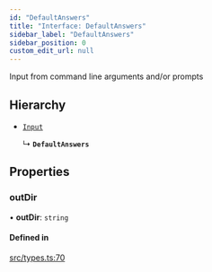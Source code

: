 ```yaml
---
id: "DefaultAnswers"
title: "Interface: DefaultAnswers"
sidebar_label: "DefaultAnswers"
sidebar_position: 0
custom_edit_url: null
---
```


Input from command line arguments and/or prompts

## Hierarchy

- [`Input`](../modules.md#input)

  ↳ **`DefaultAnswers`**

## Properties

### outDir

• **outDir**: `string`

#### Defined in

[src/types.ts:70](https://github.com/pantheon-systems/decoupled-kit-js/blob/89c6e8b8e/packages/create-pantheon-decoupled-kit/src/types.ts#L70)
